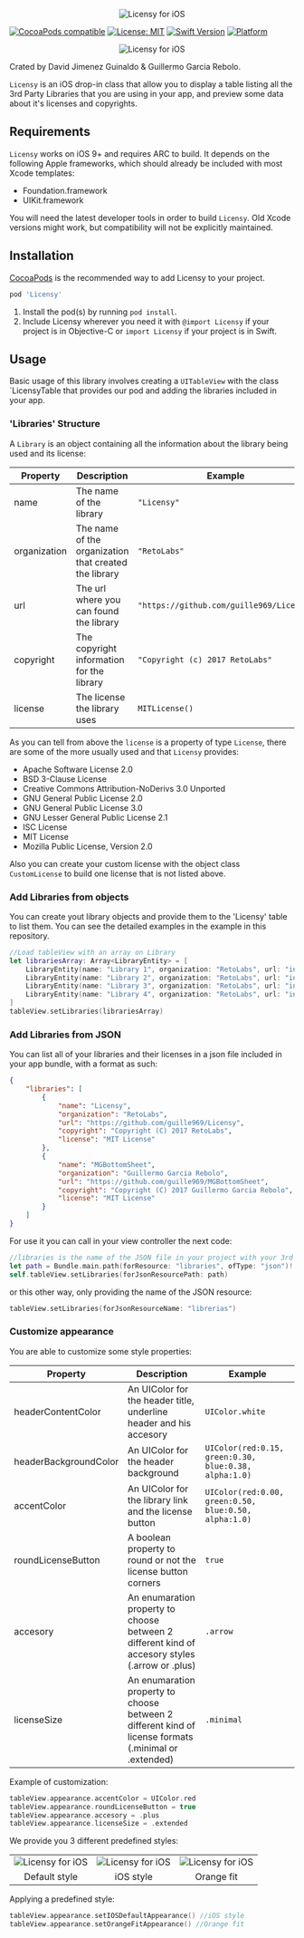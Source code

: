 <p align="center">
<img src="readme-resources/logo.png" style="max-height: 300px;" alt="Licensy for iOS">
</p>



[![CocoaPods compatible](https://img.shields.io/cocoapods/v/Licensy.svg?style=flat)](https://cocoapods.org/pods/Licensy) [![License: MIT](https://img.shields.io/cocoapods/l/Licensy.svg?style=flat)](http://opensource.org/licenses/MIT) [![Swift Version](https://img.shields.io/badge/Swift-3.0.2-orange.svg?style=flat)](https://developer.apple.com/swift/) [![Platform](https://img.shields.io/badge/platform-iOS-lightgrey.svg)](https://developer.apple.com/ios/)



<p align="center">
<img src="readme-resources/example.gif" style="max-height: 569px;" alt="Licensy for iOS">
</p>

Crated by David Jimenez Guinaldo & Guillermo Garcia Rebolo.

`Licensy` is an iOS drop-in class that allow you to display a table listing all the 3rd Party Libraries that you are using in your app, and preview some data about it's licenses and copyrights.

## Requirements

`Licensy` works on iOS 9+ and requires ARC to build. It depends on the following Apple frameworks, which should already be included with most Xcode templates:

* Foundation.framework
* UIKit.framework

You will need the latest developer tools in order to build `Licensy`. Old Xcode versions might work, but compatibility will not be explicitly maintained.

## Installation

[CocoaPods](http://cocoapods.org) is the recommended way to add Licensy to your project.

```ruby
pod 'Licensy'
```
1. Install the pod(s) by running `pod install`.
2. Include Licensy wherever you need it with `@import Licensy` if your project is in Objective-C or `import Licensy` if your project is in Swift.

## Usage
Basic usage of this library involves creating a `UITableView` with the class `LicensyTable that provides our pod and adding the libraries included in your app.

### 'Libraries' Structure
A `Library` is an object containing all the information about the library being used and its license:

 Property | Description | Example
 -------- | ----------- | -------
 name | The name of the library | `"Licensy"`
 organization | The name of the organization that created the library | `"RetoLabs"`
 url | The url where you can found the library | `"https://github.com/guille969/Licensy"`
 copyright | The copyright information for the library | `"Copyright (c) 2017 RetoLabs"`
 license | The license the library uses | `MITLicense()`

 As you can tell from above the `license` is a property of type `License`, there are some of the more usually used and that `Licensy` provides:

 - Apache Software License 2.0
 - BSD 3-Clause License
 - Creative Commons Attribution-NoDerivs 3.0 Unported
 - GNU General Public License 2.0
 - GNU General Public License 3.0
 - GNU Lesser General Public License 2.1
 - ISC License
 - MIT License
 - Mozilla Public License, Version 2.0

Also you can create your custom license with the object class `CustomLicense` to build one license that is not listed above.

### Add Libraries from objects

You can create yout library objects and provide them to the 'Licensy' table to list them.
You can see the detailed examples in the example in this repository.

``` swift
//Load tableView with an array on Library
let librariesArray: Array<LibraryEntity> = [
    LibraryEntity(name: "Library 1", organization: "RetoLabs", url: "info@github.com", copyright: "Guillermo Garcia Rebolo", license: MITLicense()),
    LibraryEntity(name: "Library 2", organization: "RetoLabs", url: "info@github.com", copyright: "David Jiménez Guinaldo", license: ApacheSoftwareLicense20()),
    LibraryEntity(name: "Library 3", organization: "RetoLabs", url: "info@github.com", copyright: "Guillermo Garcia Rebolo", license: GnuGeneralPublicLicense30()),
    LibraryEntity(name: "Library 4", organization: "RetoLabs", url: "info@github.com", copyright: "David Jiménez Guinaldo", license: GnuGeneralPublicLicense30())
]
tableView.setLibraries(librariesArray)
```


### Add Libraries from JSON
You can list all of your libraries and their licenses in a json file included in your app bundle, with a format as such:

``` json
{
    "libraries": [
        {
            "name": "Licensy",
            "organization": "RetoLabs",
            "url": "https://github.com/guille969/Licensy",
            "copyright": "Copyright (C) 2017 RetoLabs",
            "license": "MIT License"
        },
        {
            "name": "MGBottomSheet",
            "organization": "Guillermo Garcia Rebolo",
            "url": "https://github.com/guille969/MGBottomSheet",
            "copyright": "Copyright (C) 2017 Guillermo Garcia Rebolo",
            "license": "MIT License"
        }
    ]
}
```
For use it you can call in your view controller the next code:

```swift
//libraries is the name of the JSON file in your project with your 3rd Party libraries
let path = Bundle.main.path(forResource: "libraries", ofType: "json")!
self.tableView.setLibraries(forJsonResourcePath: path)
```

or this other way, only providing the name of the JSON resource:

```swift
tableView.setLibraries(forJsonResourceName: "librerias")
```

### Customize appearance
You are able to customize some style properties:

 Property | Description | Example
 -------- | ----------- | -------
 headerContentColor | An UIColor for the header title, underline header and his accesory | `UIColor.white`
 headerBackgroundColor | An UIColor for the header background | `UIColor(red:0.15, green:0.30, blue:0.38, alpha:1.0)`
 accentColor | An UIColor for the library link and the license button | `UIColor(red:0.00, green:0.50, blue:0.50, alpha:1.0)`
 roundLicenseButton | A boolean property to round or not the license button corners | `true`
 accesory | An enumaration property to choose between 2 different kind of accesory styles (.arrow or .plus) | `.arrow`
 licenseSize | An enumaration property to choose between 2 different kind of license formats (.minimal or .extended) | `.minimal`

 Example of customization: 

``` swift
tableView.appearance.accentColor = UIColor.red
tableView.appearance.roundLicenseButton = true
tableView.appearance.accesory = .plus
tableView.appearance.licenseSize = .extended
```

We provide you 3 different predefined styles:

<table align="center", cellpadding=10>
<tr>
   <td><img src="readme-resources/default-style.png" style="max-height: 1100px;" alt="Licensy for iOS"></td>
    <td><img src="readme-resources/ios-style.png" style="max-height: 1100px;" alt="Licensy for iOS"></td>
    <td><img src="readme-resources/orangefit-style.png" style="max-height: 1100px;" alt="Licensy for iOS"></td>
  </tr>
  <tr>
       <td align="center">Default style</td>
       <td align="center">iOS style</td>
       <td align="center">Orange fit</td>
  </tr>
</table>


 Applying a predefined style: 

 ``` swift
 tableView.appearance.setIOSDefaultAppearance() //iOS style
 tableView.appearance.setOrangeFitAppearance() //Orange fit
 ```


